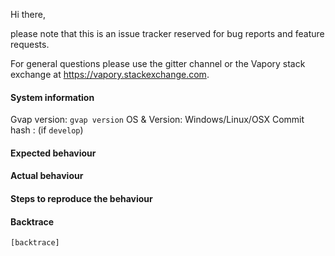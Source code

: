 Hi there,

please note that this is an issue tracker reserved for bug reports and feature requests.

For general questions please use the gitter channel or the Vapory stack exchange at https://vapory.stackexchange.com.

#### System information

Gvap version: `gvap version`
OS & Version: Windows/Linux/OSX
Commit hash : (if `develop`)

#### Expected behaviour


#### Actual behaviour


#### Steps to reproduce the behaviour


#### Backtrace

````
[backtrace]
````
